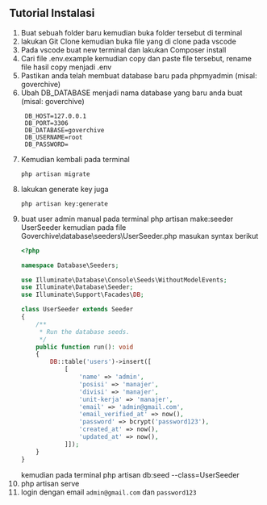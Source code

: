 ## Tutorial Instalasi

1. Buat sebuah folder baru kemudian buka folder tersebut di terminal
2. lakukan Git Clone kemudian buka file yang di clone pada vscode
3. Pada vscode buat new terminal dan lakukan Composer install
4. Cari file .env.example kemudian copy dan paste file tersebut, rename file hasil copy menjadi .env
5. Pastikan anda telah membuat database baru pada phpmyadmin (misal: goverchive)
6. Ubah DB_DATABASE menjadi nama database yang baru anda buat (misal: goverchive)
   ```
    DB_HOST=127.0.0.1
    DB_PORT=3306
    DB_DATABASE=goverchive
    DB_USERNAME=root
    DB_PASSWORD=   
   ```
8. Kemudian kembali pada terminal
   ```
   php artisan migrate
   ```
10. lakukan generate key juga
    ```
    php artisan key:generate
    ```
12. buat user admin manual pada terminal
	php artisan make:seeder UserSeeder
    kemudian pada file Goverchive\database\seeders\UserSeeder.php masukan syntax berikut
    ```php
    <?php
    
    namespace Database\Seeders;
    
    use Illuminate\Database\Console\Seeds\WithoutModelEvents;
    use Illuminate\Database\Seeder;
    use Illuminate\Support\Facades\DB;
    
    class UserSeeder extends Seeder
    {
        /**
         * Run the database seeds.
         */
        public function run(): void
        {
            DB::table('users')->insert([
                [
                    'name' => 'admin',
                    'posisi' => 'manajer',
                    'divisi' => 'manajer',
                    'unit-kerja' => 'manajer',
                    'email' => 'admin@gmail.com',
                    'email_verified_at' => now(),
                    'password' => bcrypt('password123'),
                    'created_at' => now(),
                    'updated_at' => now(),
                ]]);
        }
    }
    ```
    kemudian pada terminal php artisan db:seed --class=UserSeeder
14. php artisan serve
15. login dengan email ```admin@gmail.com``` dan ```password123```
